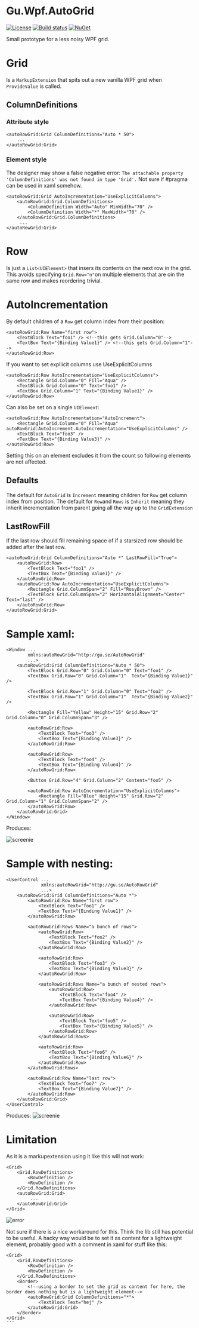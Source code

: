 # Gu.Wpf.AutoGrid

[![License](https://img.shields.io/badge/license-MIT-blue.svg)](LICENSE)
[![Build status](https://ci.appveyor.com/api/projects/status/weieh2q82cc87ksr/branch/master?svg=true)](https://ci.appveyor.com/project/JohanLarsson/gu-wpf-autogrid/branch/master)
[![NuGet](https://img.shields.io/nuget/v/Gu.Wpf.AutoRowGrid.svg)](https://www.nuget.org/packages/Gu.Wpf.AutoRowGrid/)


Small prototype for a less noisy WPF grid.


# Grid
Is a `MarkupExtension` that spits out a new vanilla WPF grid when `ProvideValue` is called.

## ColumnDefinitions
### Attribute style

```xaml
<autoRowGrid:Grid ColumnDefinitions="Auto * 50">
    ...
</autoRowGrid:Grid>
```
### Element style

The designer may show a false negative error: `The attachable property 'ColumnDefinitions' was not found in type 'Grid'.`
Not sure if #pragma can be used in xaml somehow.

```xaml
<autoRowGrid:Grid AutoIncrementation="UseExplicitColumns">
    <autoRowGrid:Grid.ColumnDefinitions>
        <ColumnDefinition Width="Auto" MinWidth="70" />
        <ColumnDefinition Width="*" MaxWidth="70" />
    </autoRowGrid:Grid.ColumnDefinitions>
	 ...
</autoRowGrid:Grid>
```

# Row 
Is just a `List<UIElement>` that insers its contents on the next row in the grid. This avoids specifying `Grid.Row="n"`on multiple elements that are oin the same row and makes reordering trivial.

# AutoIncrementation
By default children of a `Row` get column index from their position:
```xaml
<autoRowGrid:Row Name="first row">
    <TextBlock Text="foo1" /> <!--this gets Grid.Column="0"-->
    <TextBox Text="{Binding Value1}" /> <!--this gets Grid.Column="1"-->
</autoRowGrid:Row>
```

If you want to set expllicit columns use UseExplicitColumns
```xaml
<autoRowGrid:Row AutoIncrementation="UseExplicitColumns">
    <Rectangle Grid.Column="0" Fill="Aqua" />
    <TextBlock Grid.Column="0" Text="foo1" />
    <TextBox Grid.Column="1" Text="{Binding Value1}" />
</autoRowGrid:Row>
```

Can also be set on a single `UIElement`: 

```xaml
<autoRowGrid:Row AutoIncrementation="AutoIncrement">
    <Rectangle Grid.Column="0" Fill="Aqua" autoRowGrid:AutoIncrement.AutoIncrementation="UseExplicitColumns" />
    <TextBlock Text="foo3" />
    <TextBox Text="{Binding Value3}" />
</autoRowGrid:Row>
```

Setting this on an element excludes it from the count so following elements are not affected.

## Defaults
The default for `AutoGrid` is `Increment` meaning children for `Row` get column index from position.
The default for `Row`and `Rows` is `Inherit` meaning they inherit incrementation from parent going all the way up to the `GridExtension`

## LastRowFill
If the last row should fill remaining space of if a starsized row should be added after the last row.

```xaml
<autoRowGrid:Grid ColumnDefinitions="Auto *" LastRowFill="True">
    <autoRowGrid:Row>
        <TextBlock Text="foo1" />
        <TextBox Text="{Binding Value1}" />
    </autoRowGrid:Row>
    <autoRowGrid:Row AutoIncrementation="UseExplicitColumns">
        <Rectangle Grid.ColumnSpan="2" Fill="RosyBrown" />
        <TextBlock Grid.ColumnSpan="2" HorizontalAlignment="Center" Text="last" />
    </autoRowGrid:Row>
</autoRowGrid:Grid>
```
# Sample xaml:

```xaml
<Window ...
        xmlns:autoRowGrid="http://gu.se/AutoRowGrid"
        ...>
    <autoRowGrid:Grid ColumnDefinitions="Auto * 50">
        <TextBlock Grid.Row="0" Grid.Column="0" Text="foo1" />
        <TextBox Grid.Row="0" Grid.Column="1"  Text="{Binding Value1}" />

        <TextBlock Grid.Row="1" Grid.Column="0" Text="foo2" />
        <TextBox Grid.Row="1" Grid.Column="1"  Text="{Binding Value2}" />

        <Rectangle Fill="Yellow" Height="15" Grid.Row="2" Grid.Column="0" Grid.ColumnSpan="3" />

        <autoRowGrid:Row>
            <TextBlock Text="foo3" />
            <TextBox Text="{Binding Value3}" />
        </autoRowGrid:Row>

        <autoRowGrid:Row>
            <TextBlock Text="foo4" />
            <TextBox Text="{Binding Value4}" />
        </autoRowGrid:Row>

        <Button Grid.Row="4" Grid.Column="2" Content="foo5" />

        <autoRowGrid:Row AutoIncrementation="UseExplicitColumns">
            <Rectangle Fill="Blue" Height="15" Grid.Row="2" Grid.Column="1" Grid.ColumnSpan="2" />
        </autoRowGrid:Row>
    </autoRowGrid:Grid>
</Window>
```

Produces:

![screenie](http://i.imgur.com/kAr50OX.png)

# Sample with nesting:
```xaml
<UserControl ...
             xmlns:autoRowGrid="http://gu.se/AutoRowGrid"
             ...>
    <autoRowGrid:Grid ColumnDefinitions="Auto *">
        <autoRowGrid:Row Name="first row">
            <TextBlock Text="foo1" />
            <TextBox Text="{Binding Value1}" />
        </autoRowGrid:Row>

        <autoRowGrid:Rows Name="a bunch of rows">
            <autoRowGrid:Row>
                <TextBlock Text="foo2" />
                <TextBox Text="{Binding Value2}" />
            </autoRowGrid:Row>

            <autoRowGrid:Row>
                <TextBlock Text="foo3" />
                <TextBox Text="{Binding Value3}" />
            </autoRowGrid:Row>

            <autoRowGrid:Rows Name="a bunch of nested rows">
                <autoRowGrid:Row>
                    <TextBlock Text="foo4" />
                    <TextBox Text="{Binding Value4}" />
                </autoRowGrid:Row>

                <autoRowGrid:Row>
                    <TextBlock Text="foo5" />
                    <TextBox Text="{Binding Value5}" />
                </autoRowGrid:Row>
            </autoRowGrid:Rows>

            <autoRowGrid:Row>
                <TextBlock Text="foo6" />
                <TextBox Text="{Binding Value6}" />
            </autoRowGrid:Row>
        </autoRowGrid:Rows>

        <autoRowGrid:Row Name="last row">
            <TextBlock Text="foo7" />
            <TextBox Text="{Binding Value7}" />
        </autoRowGrid:Row>
    </autoRowGrid:Grid>
</UserControl>
```

Produces:
![screenie](http://i.imgur.com/GQifcug.png)


# Limitation
As it is a markupextension using it like this will not work:

```xaml
<Grid>
    <Grid.RowDefinitions>
        <RowDefinition />
        <RowDefinition />
    </Grid.RowDefinitions>
	<autoRowGrid:Grid>
		 ...
	</autoRowGrid:Grid>
</Grid>
```

![error](http://i.imgur.com/MkEn56s.png)


Not sure if there is a nice workaround for this. Think the lib still has potential to be useful.
A hacky way would be to set it as content for a lightweight element, probably good with a comment in xaml for stuff like this:

```xaml
<Grid>
    <Grid.RowDefinitions>
        <RowDefinition />
        <RowDefinition />
    </Grid.RowDefinitions>
    <Border>
        <!--using a border to set the grid as content for here, the border does nothing but is a lightweight element-->
        <autoRowGrid:Grid ColumnDefinitions="*">
            <TextBlock Text="hej" />
        </autoRowGrid:Grid>
    </Border>
</Grid>
´´´

